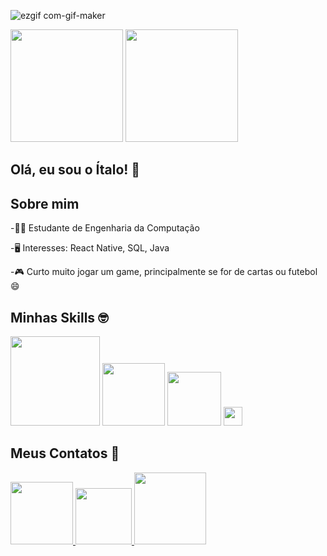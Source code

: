  ![ezgif com-gif-maker](https://user-images.githubusercontent.com/81595439/141522607-1a2bf639-709a-4acc-851d-0045963f8786.gif)

  
<div>
<img height="180em" src="https://github-readme-stats.vercel.app/api?username=ItaloAraujoo&theme=merko&show_icons=true&layout=compact&border_color=0,0,0"/>
<img height="180em" src="https://github-readme-stats.vercel.app/api/top-langs/?username=ItaloAraujoo&show_icons=true&theme=merko&layout=compact"/>
</div>



## Olá, eu sou o Ítalo! :wave:	&nbsp;

## Sobre mim

-:man_student: Estudante de Engenharia da Computação &nbsp;

-:desktop_computer: Interesses: React Native, SQL, Java &nbsp;

-:video_game: Curto muito jogar um game, principalmente se for de cartas ou futebol :smile: &nbsp;

## Minhas Skills :nerd_face: &nbsp;

<img src="https://img.shields.io/badge/JavaScript-F7DF1E?style=for-the-badge&logo=javascript&logoColor=black" width="143"/> <img src="https://img.shields.io/badge/HTML5-E34F26?style=for-the-badge&logo=html5&logoColor=white" width="100"/> <img src="https://img.shields.io/badge/CSS3-1572B6?style=for-the-badge&logo=css3&logoColor=white" width="86"/> <img src="https://user-images.githubusercontent.com/81595439/141532697-a60082e4-2723-46d5-8370-fd853b6dacdc.png" width="30"/>

## Meus Contatos :iphone:

<div>
<a href="https://github.com/ItaloAraujoo"><img src="https://img.shields.io/badge/GitHub-100000?style=for-the-badge&logo=github&logoColor=white" width="100"/>
<a href="mailto:italoaraujo.dev@gmail.com" target="_blank"><img src="https://img.shields.io/badge/Gmail-D14836?style=for-the-badge&logo=gmail&logoColor=white" width="90"/> 
<a href="https://www.linkedin.com/in/italosaraujo/"><img src="https://img.shields.io/badge/LinkedIn-0077B5?style=for-the-badge&logo=linkedin&logoColor=white" target="_blank" width="115"/>
</div>




